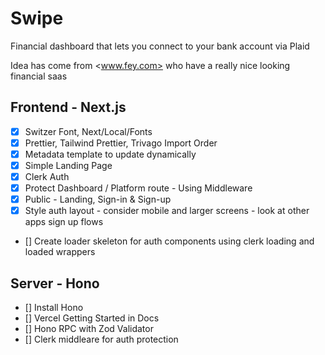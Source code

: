 # Swipe

Financial dashboard that lets you connect to your bank account via Plaid

Idea has come from <www.fey.com> who have a really nice looking financial saas

## Frontend - Next.js

- [x] Switzer Font, Next/Local/Fonts
- [x] Prettier, Tailwind Prettier, Trivago Import Order
- [x] Metadata template to update dynamically
- [x] Simple Landing Page
- [x] Clerk Auth
- [x] Protect Dashboard / Platform route - Using Middleware
- [x] Public - Landing, Sign-in & Sign-up
- [x] Style auth layout - consider mobile and larger screens - look at other apps sign up flows
- [] Create loader skeleton for auth components using clerk loading and loaded wrappers

## Server - Hono

- [] Install Hono
- [] Vercel Getting Started in Docs
- [] Hono RPC with Zod Validator
- [] Clerk middleare for auth protection
